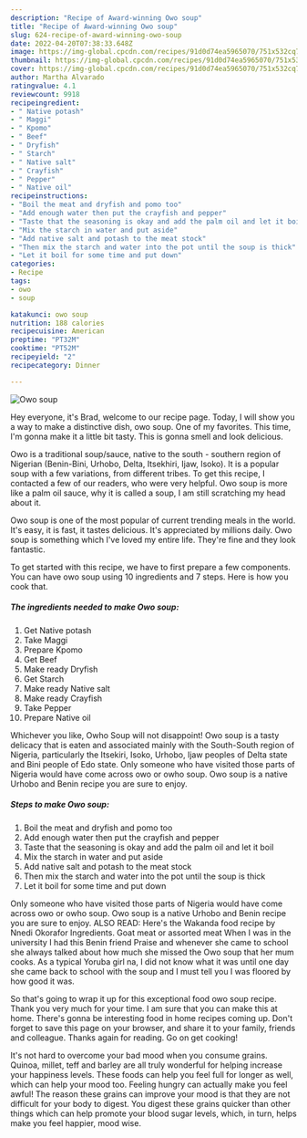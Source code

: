 ```yaml
---
description: "Recipe of Award-winning Owo soup"
title: "Recipe of Award-winning Owo soup"
slug: 624-recipe-of-award-winning-owo-soup
date: 2022-04-20T07:38:33.648Z
image: https://img-global.cpcdn.com/recipes/91d0d74ea5965070/751x532cq70/owo-soup-recipe-main-photo.jpg
thumbnail: https://img-global.cpcdn.com/recipes/91d0d74ea5965070/751x532cq70/owo-soup-recipe-main-photo.jpg
cover: https://img-global.cpcdn.com/recipes/91d0d74ea5965070/751x532cq70/owo-soup-recipe-main-photo.jpg
author: Martha Alvarado
ratingvalue: 4.1
reviewcount: 9918
recipeingredient:
- " Native potash"
- " Maggi"
- " Kpomo"
- " Beef"
- " Dryfish"
- " Starch"
- " Native salt"
- " Crayfish"
- " Pepper"
- " Native oil"
recipeinstructions:
- "Boil the meat and dryfish and pomo too"
- "Add enough water then put the crayfish and pepper"
- "Taste that the seasoning is okay and add the palm oil and let it boil"
- "Mix the starch in water and put aside"
- "Add native salt and potash to the meat stock"
- "Then mix the starch and water into the pot until the soup is thick"
- "Let it boil for some time and put down"
categories:
- Recipe
tags:
- owo
- soup

katakunci: owo soup 
nutrition: 188 calories
recipecuisine: American
preptime: "PT32M"
cooktime: "PT52M"
recipeyield: "2"
recipecategory: Dinner

---
```



![Owo soup](https://img-global.cpcdn.com/recipes/91d0d74ea5965070/751x532cq70/owo-soup-recipe-main-photo.jpg)

Hey everyone, it's Brad, welcome to our recipe page. Today, I will show you a way to make a distinctive dish, owo soup. One of my favorites. This time, I'm gonna make it a little bit tasty. This is gonna smell and look delicious.

Owo is a traditional soup/sauce, native to the south - southern region of Nigerian (Benin-Bini, Urhobo, Delta, Itsekhiri, Ijaw, Isoko). It is a popular soup with a few variations, from different tribes. To get this recipe, I contacted a few of our readers, who were very helpful. Owo soup is more like a palm oil sauce, why it is called a soup, I am still scratching my head about it.

Owo soup is one of the most popular of current trending meals in the world. It's easy, it is fast, it tastes delicious. It's appreciated by millions daily. Owo soup is something which I've loved my entire life. They're fine and they look fantastic.


To get started with this recipe, we have to first prepare a few components. You can have owo soup using 10 ingredients and 7 steps. Here is how you cook that.

<!--inarticleads1-->

##### The ingredients needed to make Owo soup:

1. Get  Native potash
1. Take  Maggi
1. Prepare  Kpomo
1. Get  Beef
1. Make ready  Dryfish
1. Get  Starch
1. Make ready  Native salt
1. Make ready  Crayfish
1. Take  Pepper
1. Prepare  Native oil


Whichever you like, Owho Soup will not disappoint! Owo soup is a tasty delicacy that is eaten and associated mainly with the South-South region of Nigeria, particularly the Itsekiri, Isoko, Urhobo, Ijaw peoples of Delta state and Bini people of Edo state. Only someone who have visited those parts of Nigeria would have come across owo or owho soup. Owo soup is a native Urhobo and Benin recipe you are sure to enjoy. 

<!--inarticleads2-->

##### Steps to make Owo soup:

1. Boil the meat and dryfish and pomo too
1. Add enough water then put the crayfish and pepper
1. Taste that the seasoning is okay and add the palm oil and let it boil
1. Mix the starch in water and put aside
1. Add native salt and potash to the meat stock
1. Then mix the starch and water into the pot until the soup is thick
1. Let it boil for some time and put down


Only someone who have visited those parts of Nigeria would have come across owo or owho soup. Owo soup is a native Urhobo and Benin recipe you are sure to enjoy. ALSO READ: Here&#39;s the Wakanda food recipe by Nnedi Okorafor Ingredients. Goat meat or assorted meat When I was in the university I had this Benin friend Praise and whenever she came to school she always talked about how much she missed the Owo soup that her mum cooks. As a typical Yoruba girl na, I did not know what it was until one day she came back to school with the soup and I must tell you I was floored by how good it was. 

So that's going to wrap it up for this exceptional food owo soup recipe. Thank you very much for your time. I am sure that you can make this at home. There's gonna be interesting food in home recipes coming up. Don't forget to save this page on your browser, and share it to your family, friends and colleague. Thanks again for reading. Go on get cooking!

It's not hard to overcome your bad mood when you consume grains. Quinoa, millet, teff and barley are all truly wonderful for helping increase your happiness levels. These foods can help you feel full for longer as well, which can help your mood too. Feeling hungry can actually make you feel awful! The reason these grains can improve your mood is that they are not difficult for your body to digest. You digest these grains quicker than other things which can help promote your blood sugar levels, which, in turn, helps make you feel happier, mood wise.
